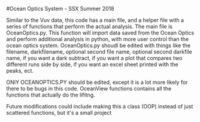 #Ocean Optics System - SSX Summer 2018

Similar to the Vuv data, this code has a main file, and a helper file with a series of functions that perform the actual analysis.
The main file is OceanOptics.py. This function will import data saved from the Ocean Optics and perform additional analysis in python, with more user control than the ocean optics system. OceanOptics.py shoudl be edited with things like the filename, darkfilename, optional second file name, optional second darkfile name, if you want a dark subtract, if you want a plot that compares two different runs side by side, if you want an excel sheet printed with the peaks, ect.

ONlY OCEANOPTICS.PY should be edited, except it is a lot more likely for there to be bugs in this code. OceanView functions contains all the functions that actually do the lifitng.


Future modifications could include making this a class (OOP) instead of just scattered functions,
but it's a small project
